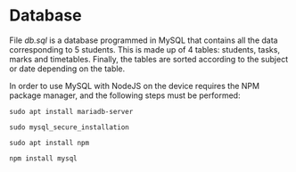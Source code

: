 # Database

File _db.sql_ is a database programmed in MySQL that contains all the data corresponding to 5 students.
This is made up of 4 tables: students, tasks, marks and timetables.
Finally, the tables are sorted according to the subject or date depending on the table.

In order to use MySQL with NodeJS on the device requires the NPM package manager, and the following steps must be performed:

`sudo apt install mariadb-server`

`sudo mysql_secure_installation`

`sudo apt install npm`

`npm install mysql`
